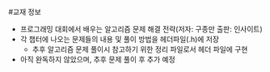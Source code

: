 #교재 정보
- 프로그래밍 대회에서 배우는 알고리즘 문제 해결 전략(저자: 구종만 출판: 인사이트)
- 각 챕터에 나오는 문제들의 내용 및 풀이 방법을 헤더파일(.h)에 저장
  - 추후 알고리즘 문제 풀이시 참고하기 위한 정리 파일로서 헤더 파일에 구현
- 아직 완독하지 않았으며, 추후 문제 풀이 후 추가 예정
